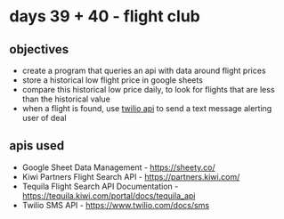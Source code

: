 # days 39 + 40 - flight club

## objectives
- create a program that queries an api with data around flight prices
- store a historical low flight price in google sheets
- compare this historical low price daily, to look for flights that are less than the historical value
- when a flight is found, use [twilio api](https://www.twilio.com/) to send a text message alerting user of deal

## apis used
- Google Sheet Data Management - https://sheety.co/
- Kiwi Partners Flight Search API - https://partners.kiwi.com/
- Tequila Flight Search API Documentation - https://tequila.kiwi.com/portal/docs/tequila_api
- Twilio SMS API - https://www.twilio.com/docs/sms